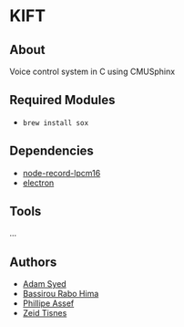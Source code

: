# KIFT

## About

Voice control system in C using CMUSphinx

## Required Modules

- `brew install sox`

## Dependencies

- [node-record-lpcm16](https://github.com/gillesdemey/node-record-lpcm16)
- [electron](https://github.com/electron/electron)

## Tools

...

## Authors

- [Adam Syed](https://github.com/suedadam)
- [Bassirou Rabo Hima](https://github.com/brabo-hi)
- [Phillipe Assef](https://github.com/philasf)
- [Zeid Tisnes](https://github.com/zedin27)

